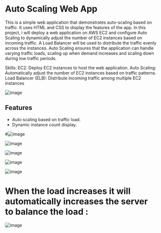 # Auto Scaling Web App

This is a simple web application that demonstrates auto-scaling based on traffic. It uses HTML and CSS to display the features of the app.
In this project, i will deploy a web application on AWS EC2 and configure Auto Scaling to dynamically adjust the number of EC2 instances based on incoming traffic. A Load Balancer will be used to distribute the traffic evenly across the instances. Auto Scaling ensures that the application can handle varying traffic loads, scaling up when demand increases and scaling down during low traffic periods.


Skills:
EC2: Deploy EC2 instances to host the web application.
Auto Scaling: Automatically adjust the number of EC2 instances based on traffic patterns.
Load Balancer (ELB): Distribute incoming traffic among multiple EC2 instances

![image](https://github.com/user-attachments/assets/2fba5dcb-cea7-4ac7-bc12-0c3e9f1c9d39)


## Features

- Auto scaling based on traffic load.
- Dynamic instance count display.

#![image](https://github.com/user-attachments/assets/e22de785-b16a-4f89-a0da-f04609e799f6)


![image](https://github.com/user-attachments/assets/68bc0741-8a49-48f8-9e3d-31161d82fa72)


![image](https://github.com/user-attachments/assets/5d728567-37e6-4845-969c-8bfe2a8f194f)

![image](https://github.com/user-attachments/assets/50ee5eb0-873d-462f-99bc-1373a5750a6e)

![image](https://github.com/user-attachments/assets/d01e473f-3a77-4972-91eb-5077eba92d89)



# When the load increases it will automatically increases the server to balance the load :
![image](https://github.com/user-attachments/assets/b170efd4-2d13-46bb-ad1e-c60e3e9fad18)


